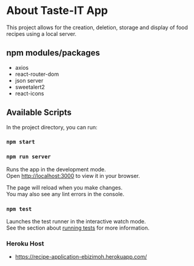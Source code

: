 # About Taste-IT App

This project allows for the creation, deletion, storage and display of food recipes using a local server.

## npm modules/packages

- axios
- react-router-dom
- json server
- sweetalert2
- react-icons

## Available Scripts

In the project directory, you can run:

### `npm start`

### `npm run server`

Runs the app in the development mode.\
Open [http://localhost:3000](http://localhost:3000) to view it in your browser.

The page will reload when you make changes.\
You may also see any lint errors in the console.

### `npm test`

Launches the test runner in the interactive watch mode.\
See the section about [running tests](https://facebook.github.io/create-react-app/docs/running-tests) for more information.

### Heroku Host

- https://recipe-application-ebizimoh.herokuapp.com/

